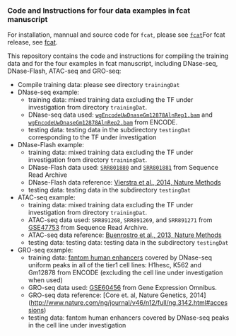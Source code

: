 ### Code and Instructions for four data examples in fcat manuscript

For installation, mannual and source code for `fcat`, please see [`fcat`](https://github.com/HeBing/fcat)For fcat release, see [fcat](https://github.com/HeBing/fcat).

This repository contains the code and instructions for compiling the training data and for the four examples in fcat manuscript, including DNase-seq, DNase-Flash, ATAC-seq and GRO-seq: 

* Compile training data: please see directory `trainingDat`
* DNase-seq example: 
    - training data: mixed training data excluding the TF under investigation from directory `trainingDat`.
    - DNase-seq data used: [`wgEncodeUwDnaseGm12878AlnRep1.bam`](http://hgdownload.cse.ucsc.edu/goldenpath/hg19/encodeDCC/wgEncodeUwDnase/wgEncodeUwDnaseGm12878AlnRep1.bam) and [`wgEncodeUwDnaseGm12878AlnRep2.bam`](http://hgdownload.cse.ucsc.edu/goldenpath/hg19/encodeDCC/wgEncodeUwDnase/wgEncodeUwDnaseGm12878AlnRep2.bam) from ENCODE.
    - testing data: testing data in the subdirectory `testingDat` corresponding to the TF under investigation
* DNase-Flash example: 
    - training data: mixed training data excluding the TF under investigation from directory `trainingDat`.
    - DNase-Flash data used: [`SRR801880`](http://www.ncbi.nlm.nih.gov/sra?term=SRX258320) and [`SRR801881`](http://www.ncbi.nlm.nih.gov/sra?term=SRX258328) from Sequence Read Archive
    - DNase-Flash data reference: [Vierstra et al., 2014, Nature Methods](http://www.nature.com/nmeth/journal/v11/n1/full/nmeth.2713.html)
    - testing data: testing data in the subdirectory `testingDat`
* ATAC-seq example: 
    - training data: mixed training data excluding the TF under investigation from directory `trainingDat`.
    - ATAC-seq data used: `SRR891268`, `SRR891269`, and `SRR891271` from [GSE47753](http://www.ncbi.nlm.nih.gov/geo/query/acc.cgi?acc=GSE47753) from Sequence Read Archive. 
    - ATAC-seq data reference: [Buenrostro et al., 2013, Nature Methods](http://www.nature.com/nmeth/journal/v10/n12/full/nmeth.2688.html)
    - testing data: testing data: testing data in the subdirectory `testingDat` 
* GRO-seq example: 
    - training data: [fantom human enhancers](http://fantom.gsc.riken.jp/5/datafiles/latest/extra/Enhancers/) covered by DNase-seq uniform peaks in all of the tier1 cell lines: H1hesc, K562 and Gm12878 from ENCODE (excluding the cell line under investigation when used)
    - GRO-seq data used: [GSE60456](http://www.ncbi.nlm.nih.gov/geo/query/acc.cgi?acc=GSE60456) from Gene Expression Omnibus.
    - GRO-seq data reference: [Core et. al, Nature Genetics, 2014] (http://www.nature.com/ng/journal/v46/n12/full/ng.3142.html#accessions)
    - testing data: fantom human enhancers covered by DNase-seq peaks in the cell line under investigation
    
    


